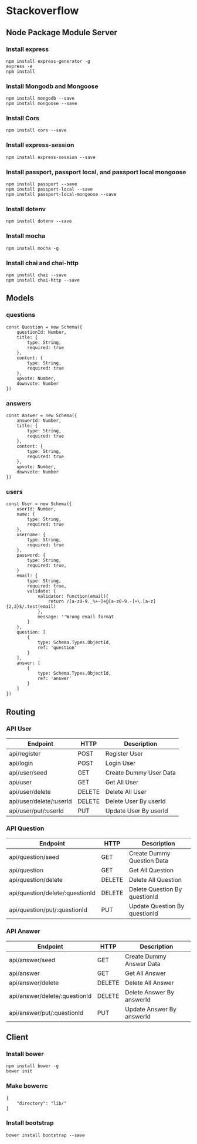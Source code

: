 # Stackoverflow

## Node Package Module Server

### Install express

```
npm install express-generator -g
express -e
npm install
```

### Install Mongodb and Mongoose

```
npm install mongodb --save
npm install mongoose --save
```

### Install Cors

```
npm install cors --save 
```

### Install express-session

```
npm install express-session --save
```

### Install passport, passport local, and passport local mongoose

```
npm install passport --save
npm install passport-local --save
npm install passport-local-mongoose --save
```

### Install dotenv

```
npm install dotenv --save
```

### Install mocha

```
npm install mocha -g
```

### Install chai and chai-http

```
npm install chai --save
npm install chai-http --save
```

## Models

### questions

```
const Question = new Schema({
    questionId: Number,
    title: {
        type: String,
        required: true
    },
    content: {
        type: String,
        required: true
    },
    upvote: Number,
    downvote: Number
})
```

### answers

```
const Answer = new Schema({
    answerId: Number,
    title: {
        type: String,
        required: true
    },
    content: {
        type: String,
        required: true
    },
    upvote: Number,
    downvote: Number
})
```

### users

```
const User = new Schema({
    userId: Number,
    name: {
        type: String,
        required: true
    },
    username: {
        type: String,
        required: true
    },
    password: {
        type: String,
        required: true,
    }
    email: {
        type: String,
        required: true,
        validate: {
            validator: function(email){
                return /[a-z0-9._%+-]+@[a-z0-9.-]+\.[a-z]{2,3}$/.test(email)
            },
            message: ''Wrong email format
        }
    },
    question: [
        {
            type: Schema.Types.ObjectId,
            ref: 'question'
        }
    ],
    answer: [
        {
            type: Schema.Types.ObjectId,
            ref: 'answer'
        }
    ]
})
```

## Routing

### API User

| Endpoint                      | HTTP      | Description               |
| ----------                    | -----     | ------------              |
| api/register                  | POST      | Register User             |
| api/login                     | POST      | Login User                |
| api/user/seed                 | GET       | Create Dummy User Data    |
| api/user                      | GET       | Get All User              |
| api/user/delete               | DELETE    | Delete All User           |
| api/user/delete/:userId       | DELETE    | Delete User By userId     |
| api/user/put/:userId          | PUT       | Update User By userId     |

### API Question

| Endpoint                          | HTTP      | Description                       |
| ----------                        | -----     | ------------                      |
| api/question/seed                 | GET       | Create Dummy Question Data        |
| api/question                      | GET       | Get All Question                  |
| api/question/delete               | DELETE    | Delete All Question               |
| api/question/delete/:questionId   | DELETE    | Delete Question By questionId     |
| api/question/put/:questionId      | PUT       | Update Question By questionId     |

### API Answer

| Endpoint                        | HTTP      | Description                 |
| ----------                      | -----     | ------------                |
| api/answer/seed                 | GET       | Create Dummy Answer Data    |
| api/answer                      | GET       | Get All Answer              |
| api/answer/delete               | DELETE    | Delete All Answer           |
| api/answer/delete/:questionId   | DELETE    | Delete Answer By answerId   |
| api/answer/put/:questionId      | PUT       | Update Answer By answerId   |

## Client

### Install bower

```
npm install bower -g
bower init
```

### Make bowerrc

```
{
    "directory": "lib/"
}
```

### Install bootstrap

```
bower install bootstrap --save
```